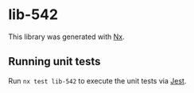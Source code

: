 # lib-542

This library was generated with [Nx](https://nx.dev).

## Running unit tests

Run `nx test lib-542` to execute the unit tests via [Jest](https://jestjs.io).
